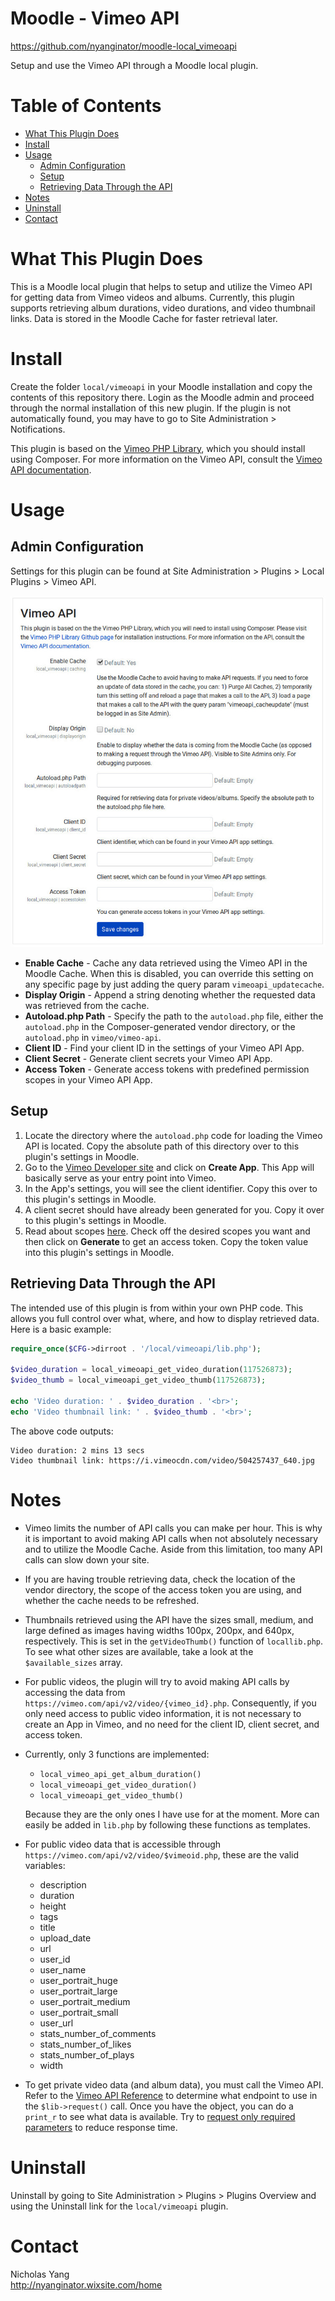 # Moodle - Vimeo API
https://github.com/nyanginator/moodle-local_vimeoapi

Setup and use the Vimeo API through a Moodle local plugin. 

Table of Contents
=================
* [What This Plugin Does](#what-this-plugin-does)
* [Install](#install)
* [Usage](#usage)
  * [Admin Configuration](#admin-configuration)
  * [Setup](#setup)
  * [Retrieving Data Through the API](#retrieving-data-through-the-api)
* [Notes](#notes)
* [Uninstall](#uninstall)
* [Contact](#contact)

What This Plugin Does
=====================
This is a Moodle local plugin that helps to setup and utilize the Vimeo API for getting data from Vimeo videos and albums. Currently, this plugin supports retrieving album durations, video durations, and video thumbnail links. Data is stored in the Moodle Cache for faster retrieval later.

Install
=======
Create the folder `local/vimeoapi` in your Moodle installation and copy the contents of this repository there. Login as the Moodle admin and proceed through the normal installation of this new plugin. If the plugin is not automatically found, you may have to go to Site Administration > Notifications.

This plugin is based on the [Vimeo PHP Library](https://github.com/vimeo/vimeo.php), which you should install using Composer. For more information on the Vimeo API, consult the [Vimeo API documentation](https://developer.vimeo.com/api).

Usage
=====

Admin Configuration
-------------------
Settings for this plugin can be found at Site Administration > Plugins > Local Plugins > Vimeo API.

![Admin Configuration](https://raw.githubusercontent.com/nyanginator/moodle-local_vimeoapi/master/screenshots/admin-config.jpg)

* **Enable Cache** - Cache any data retrieved using the Vimeo API in the Moodle Cache. When this is disabled, you can override this setting on any specific page by just adding the query param `vimeoapi_updatecache`.
* **Display Origin** - Append a string denoting whether the requested data was retrieved from the cache.
* **Autoload.php Path** - Specify the path to the `autoload.php` file, either the `autoload.php` in the Composer-generated vendor directory, or the `autoload.php` in `vimeo/vimeo-api`.
* **Client ID** - Find your client ID in the settings of your Vimeo API App.
* **Client Secret** - Generate client secrets your Vimeo API App.
* **Access Token** - Generate access tokens with predefined permission scopes in your Vimeo API App.

Setup
-----
1. Locate the directory where the `autoload.php` code for loading the Vimeo API is located. Copy the absolute path of this directory over to this plugin's settings in Moodle.
2. Go to the [Vimeo Developer site](https://developer.vimeo.com) and click on **Create App**. This App will basically serve as your entry point into Vimeo.
3. In the App's settings, you will see the client identifier. Copy this over to this plugin's settings in Moodle.
4. A client secret should have already been generated for you. Copy it over to this plugin's settings in Moodle.
5. Read about scopes [here](https://developer.vimeo.com/api/authentication#understanding-the-auth-process). Check off the desired scopes you want and then click on **Generate** to get an access token. Copy the token value into this plugin's settings in Moodle.

Retrieving Data Through the API
-------------------------------
The intended use of this plugin is from within your own PHP code. This allows you full control over what, where, and how to display retrieved data. Here is a basic example:

```php
require_once($CFG->dirroot . '/local/vimeoapi/lib.php');
    
$video_duration = local_vimeoapi_get_video_duration(117526873);
$video_thumb = local_vimeoapi_get_video_thumb(117526873);

echo 'Video duration: ' . $video_duration . '<br>';
echo 'Video thumbnail link: ' . $video_thumb . '<br>';
```
The above code outputs:

```
Video duration: 2 mins 13 secs
Video thumbnail link: https://i.vimeocdn.com/video/504257437_640.jpg 
```

Notes
=====
* Vimeo limits the number of API calls you can make per hour. This is why it is important to avoid making API calls when not absolutely necessary and to utilize the Moodle Cache. Aside from this limitation, too many API calls can slow down your site.
* If you are having trouble retrieving data, check the location of the vendor directory, the scope of the access token you are using, and whether the cache needs to be refreshed.
* Thumbnails retrieved using the API have the sizes small, medium, and large defined as images having widths 100px, 200px, and 640px, respectively. This is set in the `getVideoThumb()` function of `locallib.php`. To see what other sizes are available, take a look at the `$available_sizes` array.
* For public videos, the plugin will try to avoid making API calls by accessing the data from `https://vimeo.com/api/v2/video/{vimeo_id}.php`. Consequently, if you only need access to public video information, it is not necessary to create an App in Vimeo, and no need for the client ID, client secret, and access token.
* Currently, only 3 functions are implemented:
  - `local_vimeo_api_get_album_duration()`
  - `local_vimeoapi_get_video_duration()`
  - `local_vimeoapi_get_video_thumb()`

   Because they are the only ones I have use for at the moment. More can easily be added in `lib.php` by following these functions as templates.
* For public video data that is accessible through `https://vimeo.com/api/v2/video/$vimeoid.php`, these are the valid variables:
  - description
  - duration
  - height
  - tags
  - title
  - upload_date
  - url
  - user_id
  - user_name
  - user_portrait_huge
  - user_portrait_large
  - user_portrait_medium
  - user_portrait_small
  - user_url
  - stats_number_of_comments
  - stats_number_of_likes
  - stats_number_of_plays
  - width
* To get private video data (and album data), you must call the Vimeo API. Refer to the [Vimeo API Reference](https://developer.vimeo.com/api/reference) to determine what endpoint to use in the `$lib->request()` call. Once you have the object, you can do a `print_r` to see what data is available. Try to [request only required parameters](https://developer.vimeo.com/api/common-formats#working-with-parameters) to reduce response time.

Uninstall
=========
Uninstall by going to Site Administration > Plugins > Plugins Overview and using the Uninstall link for the `local/vimeoapi` plugin.

Contact
=======
Nicholas Yang\
http://nyanginator.wixsite.com/home

